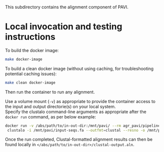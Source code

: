 This subdirectory contains the alignment component of PAVI.

# Local invocation and testing instructions
To build the docker image:
```bash
make docker-image
```

To build a clean docker image (without using caching, for troubleshooting potential caching issues):
```bash
make clean docker-image
```

Then run the container to run any alignment.

Use a volume mount (`-v`) as appropriate to provide the container access to the input and output directorie(s)
on your local system.  
Specify the clustalo command-line arguments as appropriate after the `docker run` command, as per below example:
```bash
docker run -v /abs/path/to/in-out-dir:/mnt/pavi/ --rm agr_pavi/pipeline_alignment \
 clustalo -i /mnt/pavi/input-seqs.fa --outfmt=clustal --resno -o /mnt/pavi/clustal-output.aln
```
Once the run completed, Clustal-formatted alignment results can then be found locally in `</abs/path/to/in-out-dir>/clustal-output.aln`.
